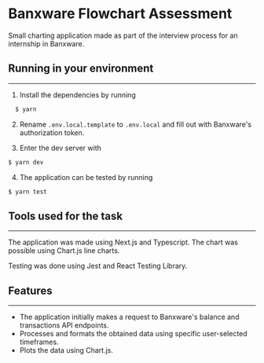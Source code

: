 # Banxware Flowchart Assessment

Small charting application made as part of the interview process for an internship in Banxware.

## Running in your environment

---

1. Install the dependencies by running

```bash
  $ yarn
```

2. Rename `.env.local.template` to `.env.local` and fill out with Banxware's authorization token.

3. Enter the dev server with

```bash
$ yarn dev
```

4. The application can be tested by running

```bash
$ yarn test
```

## Tools used for the task

---

The application was made using Next.js and Typescript. The chart was possible using Chart.js line charts.

Testing was done using Jest and React Testing Library.

## Features

---

- The application initially makes a request to Banxware's balance and transactions API endpoints.
- Processes and formats the obtained data using specific user-selected timeframes.
- Plots the data using Chart.js.
